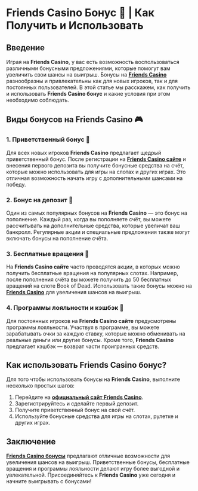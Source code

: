 # Friends Casino Бонус 🎁 | Как Получить и Использовать

## Введение

Играя на **Friends Casino**, у вас есть возможность воспользоваться различными бонусными предложениями, которые помогут вам увеличить свои шансы на выигрыш. Бонусы на **[Friends Casino](https://gofriends.run/linkb2)** разнообразны и привлекательны как для новых игроков, так и для постоянных пользователей. В этой статье мы расскажем, как получить и использовать **Friends Casino бонус** и какие условия при этом необходимо соблюдать.

## Виды бонусов на Friends Casino 🎮

### 1. Приветственный бонус 🎉

Для всех новых игроков **Friends Casino** предлагает щедрый приветственный бонус. После регистрации на **[Friends Casino сайте](https://gofriends.run/linkb2)** и внесения первого депозита вы получите бонусные средства на счёт, которые можно использовать для игры на слотах и других играх. Это отличная возможность начать игру с дополнительными шансами на победу.

### 2. Бонус на депозит 💸

Один из самых популярных бонусов на **Friends Casino** — это бонус на пополнение. Каждый раз, когда вы пополняете счёт, вы можете рассчитывать на дополнительные средства, которые увеличат ваш банкролл. Регулярные акции и специальные предложения также могут включать бонусы на пополнение счёта.

### 3. Бесплатные вращения 🎰

На **Friends Casino сайте** часто проводятся акции, в которых можно получить бесплатные вращения на популярных слотах. Например, после пополнения счёта вы можете получить до 50 бесплатных вращений на слоте Book of Dead. Использовать такие бонусы можно на **[Friends Casino](https://gofriends.run/linkb2)** для увеличения шансов на выигрыш.

### 4. Программы лояльности и кэшбэк 🎁

Для постоянных игроков на **Friends Casino сайте** предусмотрены программы лояльности. Участвуя в программе, вы можете зарабатывать очки за каждую ставку, которые можно обменивать на реальные деньги или другие бонусы. Кроме того, **Friends Casino** предлагает кэшбэк — возврат части проигранных средств.

## Как использовать Friends Casino бонус?

Для того чтобы использовать бонусы на **Friends Casino**, выполните несколько простых шагов:

1. Перейдите на **[официальный сайт Friends Casino](https://gofriends.run/linkb2)**.
2. Зарегистрируйтесь и сделайте первый депозит.
3. Получите приветственный бонус на свой счёт.
4. Используйте бонусные средства для игры на слотах, рулетке и других играх.

## Заключение

**[Friends Casino бонусы](https://gofriends.run/linkb2)** предлагают отличные возможности для увеличения шансов на выигрыш. Приветственные бонусы, бесплатные вращения и программы лояльности делают игру более выгодной и увлекательной. Присоединяйтесь к **Friends Casino** уже сегодня и начните выигрывать с бонусами!
